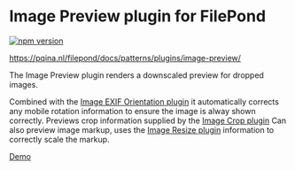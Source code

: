 # Image Preview plugin for FilePond

[![npm version](https://badge.fury.io/js/filepond-plugin-image-preview.svg)](https://badge.fury.io/js/filepond)

https://pqina.nl/filepond/docs/patterns/plugins/image-preview/

The Image Preview plugin renders a downscaled preview for dropped images.

Combined with the [Image EXIF Orientation plugin](https://github.com/pqina/filepond-plugin-image-exif-orientation) it automatically corrects any mobile rotation information to ensure the image is alway shown correctly. Previews crop information supplied by the [Image Crop plugin](https://github.com/pqina/filepond-plugin-image-crop) Can also preview image markup, uses the [Image Resize plugin](https://github.com/pqina/filepond-plugin-image-resize) information to correctly scale the markup.

[Demo](https://pqina.github.io/filepond-plugin-image-preview/)